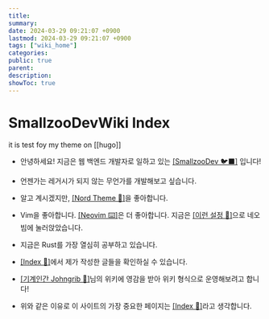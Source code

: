 ```yaml
---
title: 
summary: 
date: 2024-03-29 09:21:07 +0900
lastmod: 2024-03-29 09:21:07 +0900
tags: ["wiki_home"]
categories: 
public: true
parent: 
description: 
showToc: true
---
```


# SmallzooDevWiki Index 

it is test foy my theme on [[hugo]]

- 안녕하세요! 지금은 웹 백엔드 개발자로 일하고 있는 [[SmallzooDev 🐦‍⬛]](https://github.com/SmallzooDev) 입니다! 
      

- 언젠가는 레거시가 되지 않는 무언가를 개발해보고 싶습니다.


- 알고 계시겠지만, [[Nord Theme 🧊]](https://github.com/nordtheme/nord)을 좋아합니다.


- Vim을 좋아합니다. [[Neovim ⌨️]](https://github.com/neovim/neovim)은 더 좋아합니다. 지금은 [[이런 설정 🚀]](https://github.com/SmallzooDev/nvimConfig)으로 네오빔에 눌러앉았습니다.
 
- 지금은 Rust를 가장 열심히 공부하고 있습니다.


- [[Index 🦉]](_wiki/index.md)에서 제가 작성한 글들을 확인하실 수 있습니다.


- [[기계인간 Johngrib 💭]](https://johngrib.github.io/wiki/my-wiki/)님의 위키에 영감을 받아 위키 형식으로 운영해보려고 합니다!


- 위와 같은 이유로 이 사이트의 가장 중요한 페이지는 [[Index 🦉]](_wiki/index.md)라고 생각합니다.
